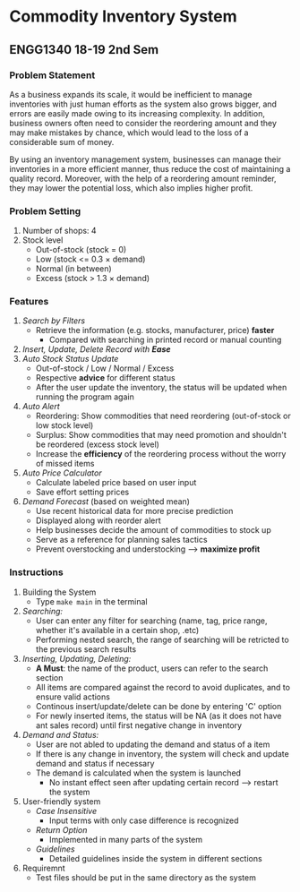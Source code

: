 # Commodity Inventory System
## ENGG1340 18-19 2nd Sem
### Problem Statement
As a business expands its scale, it would be inefficient to manage inventories with just human efforts as the system also grows bigger, and errors are easily made owing to its increasing complexity. In addition, business owners often need to consider the reordering amount and they may make mistakes by chance, which would lead to the loss of a considerable sum of money.
   
By using an inventory management system, businesses can manage their inventories in a more efficient manner, thus reduce the cost of maintaining a quality record. Moreover, with the help of a reordering amount reminder, they may lower the potential loss, which also implies higher profit.

### Problem Setting
1. Number of shops: 4
2. Stock level
   - Out-of-stock (stock = 0)
   - Low (stock <= 0.3 × demand)
   - Normal (in between)
   - Excess (stock > 1.3 × demand)

### Features
1. *Search by Filters*
   - Retrieve the information (e.g. stocks, manufacturer, price) **faster**
     - Compared with searching in printed record or manual counting
2. *Insert, Update, Delete Record with **Ease***
3. *Auto Stock Status Update*
   - Out-of-stock / Low / Normal / Excess
   - Respective **advice** for different status
   - After the user update the inventory, the status will be updated when running the program again
4. *Auto Alert*
   - Reordering: Show commodities that need reordering (out-of-stock or low stock level)
   - Surplus: Show commodities that may need promotion and shouldn't be reordered (excess stock level)
   - Increase the **efficiency** of the reordering process without the worry of missed items
5. *Auto Price Calculator*
   - Calculate labeled price based on user input
   - Save effort setting prices
6. *Demand Forecast* (based on weighted mean)
   - Use recent historical data for more precise prediction
   - Displayed along with reorder alert
   - Help businesses decide the amount of commodities to stock up
   - Serve as a reference for planning sales tactics
   - Prevent overstocking and understocking ––> **maximize profit**
   
### Instructions
1. Building the System
   - Type `make main` in the terminal
2. *Searching:*
   - User can enter any filter for searching (name, tag, price range, whether it's available in a certain shop, .etc)
   - Performing nested search, the range of searching will be retricted to the previous search results
3. *Inserting, Updating, Deleting:*
   - **A Must**: the name of the product, users can refer to the search section
   - All items are compared against the record to avoid duplicates, and to ensure valid actions
   - Continous insert/update/delete can be done by entering 'C' option
   - For newly inserted items, the status will be NA (as it does not have ant sales record) until first negative change in          inventory
4. *Demand and Status:*
   - User are not abled to updating the demand and status of a item
   - If there is any change in inventory, the system will check and update demand and status if necessary
   - The demand is calculated when the system is launched
     - No instant effect seen after updating certain record ––> restart the system
5. User-friendly system
   - *Case Insensitive*
     - Input terms with only case difference is recognized
   - *Return Option*
     - Implemented in many parts of the system
   - *Guidelines*
     - Detailed guidelines inside the system in different sections
6. Requiremnt
   - Test files should be put in the same directory as the system
